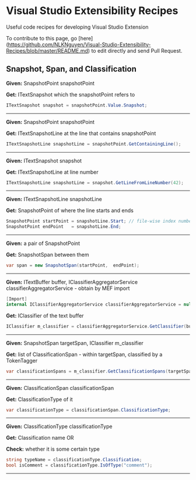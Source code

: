 # Visual Studio Extensibility Recipes
Useful code recipes for developing Visual Studio Extension

To contribute to this page, go [here] (https://github.com/NLKNguyen/Visual-Studio-Extensibility-Recipes/blob/master/README.md) to edit directly and send Pull Request.


## Snapshot, Span, and Classification

**Given:** SnapshotPoint snapshotPoint

**Get:** ITextSnapshot which the snapshotPoint refers to

```C#
ITextSnapshot snapshot = snapshotPoint.Value.Snapshot;
```
----

**Given:** SnapshotPoint snapshotPoint

**Get:**  ITextSnapshotLine at the line that contains snapshotPoint

```C#
ITextSnapshotLine snapshotLine = snapshotPoint.GetContainingLine();
```
----

**Given:** ITextSnapshot snapshot

**Get:**  ITextSnapshotLine at line number

```C#
ITextSnapshotLine snapshotLine = snapshot.GetLineFromLineNumber(42);
```
----

**Given:** ITextSnapshotLine snapshotLine

**Get:** SnapshotPoint of where the line starts and ends 

```C#
SnapshotPoint startPoint = snapshotLine.Start; // file-wise index number - can be used as int
SnapshotPoint endPoint   = snapshotLine.End;
```
----

**Given:** a pair of SnapshotPoint

**Get:** SnapshotSpan between them
```C#
var span = new SnapshotSpan(startPoint,  endPoint);
```
----

**Given:** ITextBuffer buffer, IClassifierAggregatorService classifierAggregatorService - obtain by MEF import

```C#
[Import]
internal IClassifierAggregatorService classifierAggregatorService = null;
```

**Get:** IClassifier of the text buffer
```C#
IClassifier m_classifier = classifierAggregatorService.GetClassifier(buffer);
```
----

**Given:** SnapshotSpan targetSpan, IClassifier m_classifier

**Get:** list of ClassificationSpan - within targetSpan, classified by a TokenTagger
```C#
var classificationSpans = m_classifier.GetClassificationSpans(targetSpan);
```
----

**Given:** ClassificationSpan classificationSpan

**Get:** ClassificationType of it
```C#
var classificationType = classificationSpan.ClassificationType;
```
----


**Given:** ClassificationType classificationType

**Get:** Classification name OR

**Check:** whether it is some certain type
```C#
string typeName = classificationType.Classification;
bool isComment = classificationType.IsOfType("comment");
```
----

